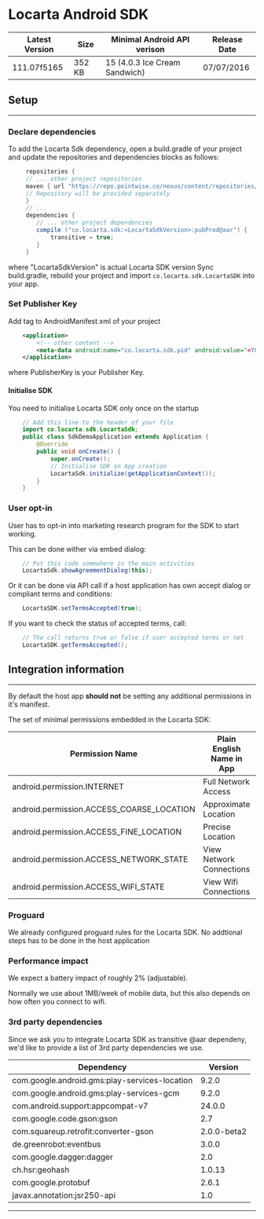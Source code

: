 # Locarta Android SDK

| Latest Version | Size | Minimal Android API verison | Release Date
| ------------- |  ------------- | -------------  | ------------- 
| 111.07f5165 | 352 KB| 15 (4.0.3  Ice Cream Sandwich) |07/07/2016

## Setup
------

### Declare dependencies

To add the Locarta Sdk dependency, open a build.gradle of your project and update the repositories and dependencies blocks as follows:
```gradle
     repositories {
     // ... other project repositories
     maven { url "https://repo.pointwise.co/nexus/content/repositories/pointwise" }
     // Repository will be provided separately 
     }
     // ...
 	 dependencies {
        // ... other project dependencies
        compile ("co.locarta.sdk:<LocartaSdkVersion>:pubProd@aar") {
            transitive = true;
        }
     }
```     

where "LocartaSdkVersion" is actual Locarta SDK version
Sync build.gradle, rebuild your project and import `co.locarta.sdk.LocartaSDK` into your app.


### Set Publisher Key

Add <meta-data> tag to AndroidManifest.xml of your project
```xml
    <application>
        <!-- other content -->
        <meta-data android:name="co.locarta.sdk.pid" android:value="<YOUR PUBLISHER KEY>"/>        
    </application>
```
where PublisherKey is your Publisher Key.

#### Initialise SDK

You need to initialise Locarta SDK only once on the startup
``` java
    // Add this line to the header of your file
    import co.locarta.sdk.LocartaSdk;
    public class SdkDemoApplication extends Application {
        @Override
        public void onCreate() {
            super.onCreate();
            // Initialise SDK on App creation
            LocartaSdk.initialize(getApplicationContext());
        }
    }
```

### User opt-in

User has to opt-in into marketing research program for the SDK to start working.

This can be done wither via embed dialog:
```java
    // Put this code somewhere in the main activities
    LocartaSdk.showAgreementDialog(this);
```    
Or it can be done via API call if a host application has own accept dialog or compliant terms and conditions:
``` java
    LocartaSDK.setTermsAccepted(true);
```    
    
If you want to check the status of accepted terms, call:
``` java
    // The call returns true or false if user accepted terms or not
    LocartaSDK.getTermsAccepted();
```

## Integration information 

------

By default the host app __should not__ be setting any additional permissions in it's manifest.

The set of minimal permissions embedded in the Locarta SDK:

| Permission Name | Plain English Name in App | Plain German Name in App
| ------------- | ------------- | ------------- 
|android.permission.INTERNET | Full Network Access | Zugriff auf alle Netzwerke
|android.permission.ACCESS_COARSE_LOCATION| Approximate Location| Ungefährer Standort 
|android.permission.ACCESS_FINE_LOCATION| Precise Location| Genauer Standort 
|android.permission.ACCESS_NETWORK_STATE | View Network Connections| Netzwerkverbindungen abrufen
|android.permission.ACCESS_WIFI_STATE | View Wifi Connections | WLAN-Verbindungen abrufen


### Proguard

We already configured proguard rules for the Locarta SDK. No addtional steps has to be done in the host application

### Performance impact

We expect a battery impact of roughly 2% (adjustable).

Normally we use about 1MB/week of mobile data, but this also depends on how often you connect to wifi.

### 3rd party dependencies 

Since we ask you to integrate Locarta SDK as transitive @aar dependeny, we'd like to provide a list of 3rd party dependencies we use.

| Dependency | Version
| ------------- |  -------------
|com.google.android.gms:play-services-location | 9.2.0
|com.google.android.gms:play-services-gcm | 9.2.0
|com.android.support:appcompat-v7 | 24.0.0
|com.google.code.gson:gson | 2.7
|com.squareup.retrofit:converter-gson | 2.0.0-beta2
|de.greenrobot:eventbus| 3.0.0
|com.google.dagger:dagger| 2.0
|ch.hsr:geohash| 1.0.13
|com.google.protobuf|2.6.1
|javax.annotation:jsr250-api|1.0

------

